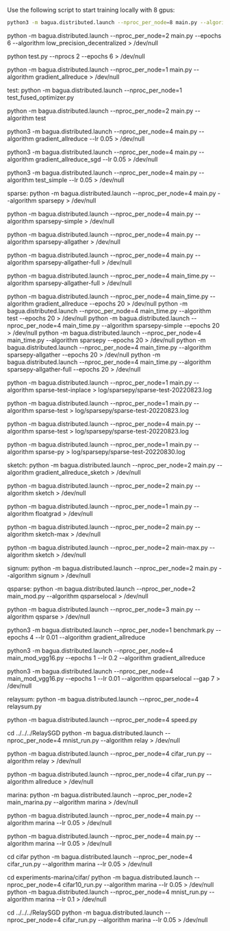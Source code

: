 Use the following script to start training locally with 8 gpus:

```bash
python3 -m bagua.distributed.launch --nproc_per_node=8 main.py --algorithm gradient_allreduce
```

python -m bagua.distributed.launch --nproc_per_node=2 main.py --epochs 6 --algorithm low_precision_decentralized > /dev/null

python test.py --nprocs 2 --epochs 6 > /dev/null

python -m bagua.distributed.launch --nproc_per_node=1 main.py --algorithm gradient_allreduce > /dev/null



test:
python -m bagua.distributed.launch --nproc_per_node=1 test_fused_optimizer.py

python -m bagua.distributed.launch --nproc_per_node=2 main.py --algorithm test

python3 -m bagua.distributed.launch --nproc_per_node=4 main.py --algorithm gradient_allreduce --lr 0.05 > /dev/null

python3 -m bagua.distributed.launch --nproc_per_node=4 main.py --algorithm gradient_allreduce_sgd --lr 0.05 > /dev/null

python3 -m bagua.distributed.launch --nproc_per_node=4 main.py --algorithm test_simple --lr 0.05 > /dev/null



sparse:
python -m bagua.distributed.launch --nproc_per_node=4 main.py --algorithm sparsepy > /dev/null

python -m bagua.distributed.launch --nproc_per_node=4 main.py --algorithm sparsepy-simple > /dev/null

python -m bagua.distributed.launch --nproc_per_node=4 main.py --algorithm sparsepy-allgather > /dev/null

python -m bagua.distributed.launch --nproc_per_node=4 main.py --algorithm sparsepy-allgather-full > /dev/null

python -m bagua.distributed.launch --nproc_per_node=4 main_time.py --algorithm sparsepy-allgather-full > /dev/null


python -m bagua.distributed.launch --nproc_per_node=4 main_time.py --algorithm gradient_allreduce --epochs 20 > /dev/null
python -m bagua.distributed.launch --nproc_per_node=4 main_time.py --algorithm test --epochs 20 > /dev/null
python -m bagua.distributed.launch --nproc_per_node=4 main_time.py --algorithm sparsepy-simple --epochs 20 > /dev/null
python -m bagua.distributed.launch --nproc_per_node=4 main_time.py --algorithm sparsepy --epochs 20 > /dev/null
python -m bagua.distributed.launch --nproc_per_node=4 main_time.py --algorithm sparsepy-allgather --epochs 20 > /dev/null
python -m bagua.distributed.launch --nproc_per_node=4 main_time.py --algorithm sparsepy-allgather-full  --epochs 20 > /dev/null

python -m bagua.distributed.launch --nproc_per_node=1 main.py --algorithm sparse-test-inplace > log/sparsepy/sparse-test-20220823.log

python -m bagua.distributed.launch --nproc_per_node=1 main.py --algorithm sparse-test > log/sparsepy/sparse-test-20220823.log

python -m bagua.distributed.launch --nproc_per_node=4 main.py --algorithm sparse-test > log/sparsepy/sparse-test-20220823.log

python -m bagua.distributed.launch --nproc_per_node=1 main.py --algorithm sparse-py > log/sparsepy/sparse-test-20220830.log

sketch:
python -m bagua.distributed.launch --nproc_per_node=2 main.py --algorithm gradient_allreduce_sketch > /dev/null

python -m bagua.distributed.launch --nproc_per_node=2 main.py --algorithm sketch > /dev/null

python -m bagua.distributed.launch --nproc_per_node=1 main.py --algorithm floatgrad > /dev/null

python -m bagua.distributed.launch --nproc_per_node=2 main.py --algorithm sketch-max > /dev/null

python -m bagua.distributed.launch --nproc_per_node=2 main-max.py --algorithm sketch > /dev/null



signum:
python -m bagua.distributed.launch --nproc_per_node=2 main.py --algorithm signum > /dev/null



qsparse:
python -m bagua.distributed.launch --nproc_per_node=2 main_mod.py --algorithm qsparselocal > /dev/null

python -m bagua.distributed.launch --nproc_per_node=3 main.py --algorithm qsparse > /dev/null

python3 -m bagua.distributed.launch --nproc_per_node=1 benchmark.py --epochs 4 --lr 0.01 --algorithm gradient_allreduce

python3 -m bagua.distributed.launch --nproc_per_node=4 main_mod_vgg16.py --epochs 1 --lr 0.2 --algorithm gradient_allreduce

python3 -m bagua.distributed.launch --nproc_per_node=4 main_mod_vgg16.py --epochs 1 --lr 0.01 --algorithm qsparselocal  --gap 7 > /dev/null


relaysum:
python -m bagua.distributed.launch --nproc_per_node=4 relaysum.py

python -m bagua.distributed.launch --nproc_per_node=4 speed.py

cd ../../../RelaySGD
python -m bagua.distributed.launch --nproc_per_node=4 mnist_run.py --algorithm relay > /dev/null

python -m bagua.distributed.launch --nproc_per_node=4 cifar_run.py --algorithm relay > /dev/null

python -m bagua.distributed.launch --nproc_per_node=4 cifar_run.py --algorithm allreduce > /dev/null



marina:
python -m bagua.distributed.launch --nproc_per_node=2 main_marina.py --algorithm marina > /dev/null

python -m bagua.distributed.launch --nproc_per_node=4 main.py --algorithm marina --lr 0.05 > /dev/null

python -m bagua.distributed.launch --nproc_per_node=4 main.py --algorithm marina --lr 0.05 > /dev/null

cd cifar
python -m bagua.distributed.launch --nproc_per_node=4 cifar_run.py --algorithm marina --lr 0.05 > /dev/null

cd experiments-marina/cifar/
python -m bagua.distributed.launch --nproc_per_node=4 cifar10_run.py --algorithm marina --lr 0.05 > /dev/null
python -m bagua.distributed.launch --nproc_per_node=4 mnist_run.py --algorithm marina --lr 0.1 > /dev/null

cd ../../../RelaySGD
python -m bagua.distributed.launch --nproc_per_node=4 cifar_run.py --algorithm marina --lr 0.05 > /dev/null


